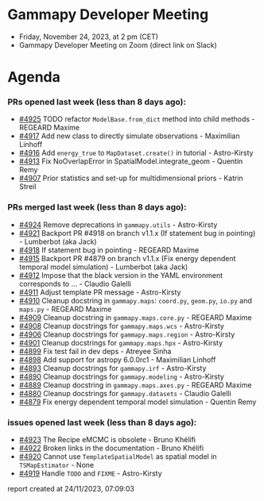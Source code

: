 # Gammapy Developer Meeting 
 * Friday, November 24, 2023, at 2 pm (CET) 
 * Gammapy Developer Meeting on Zoom (direct link on Slack) 
# Agenda

### PRs opened last week (less than 8 days ago): 
* [#4925](https://github.com/gammapy/gammapy/pull/4925) TODO refactor `ModelBase.from_dict` method into child methods - REGEARD Maxime
* [#4917](https://github.com/gammapy/gammapy/pull/4917) Add new class to directly simulate observations - Maximilian Linhoff
* [#4916](https://github.com/gammapy/gammapy/pull/4916) Add `energy_true` to `MapDataset.create()` in tutorial - Astro-Kirsty
* [#4913](https://github.com/gammapy/gammapy/pull/4913) Fix NoOverlapError in SpatialModel.integrate_geom - Quentin Remy
* [#4907](https://github.com/gammapy/gammapy/pull/4907) Prior statistics and set-up for multidimensional priors - Katrin Streil

### PRs merged last week (less than 8 days ago): 
* [#4924](https://github.com/gammapy/gammapy/pull/4924) Remove deprecations in `gammapy.utils` - Astro-Kirsty
* [#4921](https://github.com/gammapy/gammapy/pull/4921) Backport PR #4918 on branch v1.1.x (If statement bug in pointing) - Lumberbot (aka Jack)
* [#4918](https://github.com/gammapy/gammapy/pull/4918) If statement bug in pointing - REGEARD Maxime
* [#4915](https://github.com/gammapy/gammapy/pull/4915) Backport PR #4879 on branch v1.1.x (Fix energy dependent temporal model simulation) - Lumberbot (aka Jack)
* [#4912](https://github.com/gammapy/gammapy/pull/4912) Impose that the black version in the YAML environment corresponds to … - Claudio Galelli
* [#4911](https://github.com/gammapy/gammapy/pull/4911) Adjust template PR message  - Astro-Kirsty
* [#4910](https://github.com/gammapy/gammapy/pull/4910) Cleanup docstring in `gammapy.maps`: `coord.py`, `geom.py`, `io.py` and `maps.py` - REGEARD Maxime
* [#4909](https://github.com/gammapy/gammapy/pull/4909) Cleanup docstring in `gammapy.maps.core.py` - REGEARD Maxime
* [#4908](https://github.com/gammapy/gammapy/pull/4908) Cleanup docstrings for `gammapy.maps.wcs` - Astro-Kirsty
* [#4906](https://github.com/gammapy/gammapy/pull/4906) Cleanup docstrings for `gammapy.maps.region` - Astro-Kirsty
* [#4901](https://github.com/gammapy/gammapy/pull/4901) Cleanup docstrings for `gammapy.maps.hpx` - Astro-Kirsty
* [#4899](https://github.com/gammapy/gammapy/pull/4899) Fix test fail in dev deps - Atreyee Sinha
* [#4898](https://github.com/gammapy/gammapy/pull/4898) Add support for astropy 6.0.0rc1 - Maximilian Linhoff
* [#4893](https://github.com/gammapy/gammapy/pull/4893) Cleanup docstrings for `gammapy.irf` - Astro-Kirsty
* [#4890](https://github.com/gammapy/gammapy/pull/4890) Cleanup docstrings for `gammapy.modeling` - Astro-Kirsty
* [#4889](https://github.com/gammapy/gammapy/pull/4889) Cleanup docstring in `gammapy.maps.axes.py` - REGEARD Maxime
* [#4880](https://github.com/gammapy/gammapy/pull/4880) Cleanup docstrings for `gammapy.datasets` - Claudio Galelli
* [#4879](https://github.com/gammapy/gammapy/pull/4879) Fix energy dependent temporal model simulation - Quentin Remy

### issues opened last week (less than 8 days ago): 
* [#4923](https://github.com/gammapy/gammapy/issues/4923) The Recipe eMCMC is obsolete - Bruno Khélifi
* [#4922](https://github.com/gammapy/gammapy/issues/4922) Broken links in the documentation - Bruno Khélifi
* [#4920](https://github.com/gammapy/gammapy/issues/4920) Cannot use `TemplateSpatialModel` as spatial model in `TSMapEstimator` - None
* [#4919](https://github.com/gammapy/gammapy/issues/4919) Handle `TODO` and `FIXME` - Astro-Kirsty

 report created at 24/11/2023, 07:09:03